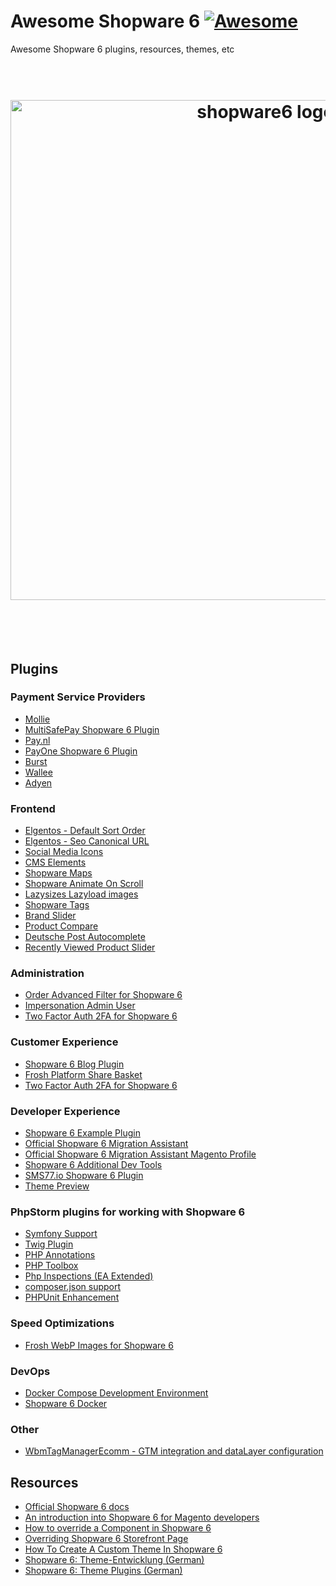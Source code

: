 # Awesome Shopware 6 [![Awesome](https://cdn.rawgit.com/sindresorhus/awesome/d7305f38d29fed78fa85652e3a63e154dd8e8829/media/badge.svg)](https://github.com/elgentos/awesome-shopware6)
Awesome Shopware 6 plugins, resources, themes, etc

<h1 align="center">
	<br>
	<img width="800" src="https://user-images.githubusercontent.com/431360/82080862-a057b080-96e5-11ea-936f-3ef15ba613e4.png?raw=true" alt="shopware6 logo">
	<br>
	<br>
	<br>
</h1>

## Plugins 

### Payment Service Providers
- [Mollie](https://github.com/mollie/Shopware6)
- [MultiSafePay Shopware 6 Plugin](https://github.com/MultiSafepay/shopware6)
- [Pay.nl](https://github.com/paynl/shopware6-plugin)
- [PayOne Shopware 6 Plugin](https://github.com/PAYONE-GmbH/shopware-6)
- [Burst](https://github.com/felixbrucker/shopware-burst-payment)
- [Wallee](https://github.com/wallee-payment/shopware-6)
- [Adyen](https://github.com/Adyen/adyen-shopware6)

### Frontend
- [Elgentos - Default Sort Order](https://github.com/elgentos/shopware-default-sort-order)
- [Elgentos - Seo Canonical URL](https://github.com/elgentos/shopware-seo-canonical-url)
- [Social Media Icons](https://github.com/sebastianvolk/shopware-social-media-icons)
- [CMS Elements](https://github.com/SilvioPahrig/SndCmsExtensions)
- [Shopware Maps](https://github.com/Shape-and-Shift/shopware-maps)
- [Shopware Animate On Scroll](https://github.com/Shape-and-Shift/shopware-aos)
- [Lazysizes Lazyload images](https://github.com/stefanpoensgen/SptecLazyload)
- [Shopware Tags](https://github.com/Shape-and-Shift/shopware-tags)
- [Brand Slider](https://github.com/moorl/plugin-MoorlCmsBrandSlider)
- [Product Compare](https://github.com/FriendsOfShopware/FroshProductCompare)
- [Deutsche Post Autocomplete](https://github.com/netresearch/deutschepost-module-autocomplete-sw6)
- [Recently Viewed Product Slider](https://github.com/vienthuong/RecentlyViewedProduct)

### Administration
- [Order Advanced Filter for Shopware 6](https://github.com/leduc92/sbuorderadvancedfilter)
- [Impersonation Admin User](https://github.com/vienthuong/impersonation)
- [Two Factor Auth 2FA for Shopware 6](https://github.com/runelaenen/shopware6-two-factor-auth)

### Customer Experience
- [Shopware 6 Blog Plugin](https://github.com/ChristopherDosin/Shopware-6-Blog-Plugin)
- [Frosh Platform Share Basket](https://github.com/FriendsOfShopware/FroshPlatformShareBasket)
- [Two Factor Auth 2FA for Shopware 6](https://github.com/runelaenen/shopware6-two-factor-auth)

### Developer Experience
- [Shopware 6 Example Plugin](https://github.com/shopware/swag-docs-bundle-example)
- [Official Shopware 6 Migration Assistant](https://github.com/shopware/SwagMigrationAssistant)
- [Official Shopware 6 Migration Assistant Magento Profile](https://github.com/shopwareLabs/SwagMigrationMagento)
- [Shopware 6 Additional Dev Tools](https://github.com/mmeester/shopware6-dev-tools)
- [SMS77.io Shopware 6 Plugin](https://github.com/sms77io/shopware6-plugin)
- [Theme Preview](https://github.com/hungmac-sw/MacThemePreview)

### PhpStorm plugins for working with Shopware 6
- [Symfony Support](https://plugins.jetbrains.com/plugin/7219-symfony-support)
- [Twig Plugin](https://plugins.jetbrains.com/plugin/7303-twig)
- [PHP Annotations](https://plugins.jetbrains.com/plugin/7320-php-annotations)
- [PHP Toolbox](https://plugins.jetbrains.com/plugin/8133-php-toolbox)
- [Php Inspections (EA Extended)](https://plugins.jetbrains.com/plugin/7622-php-inspections-ea-extended-)
- [composer.json support](https://plugins.jetbrains.com/plugin/7631-php-composer-json-support)
- [PHPUnit Enhancement](https://plugins.jetbrains.com/plugin/9674-phpunit-enhancement)

### Speed Optimizations
- [Frosh WebP Images for Shopware 6](https://github.com/FriendsOfShopware/FroshPlatformWebP)

### DevOps
- [Docker Compose Development Environment](https://github.com/JeroenBoersma/docker-compose-development)
- [Shopware 6 Docker](https://github.com/nulllogic/shopware6-docker)

### Other
- [WbmTagManagerEcomm - GTM integration and dataLayer configuration](https://github.com/webmatch/WbmTagManagerEcomm)

## Resources
- [Official Shopware 6 docs](https://docs.shopware.com/en/shopware-platform-dev-en)
- [An introduction into Shopware 6 for Magento developers](https://www.shopware.com/en/news/an-introduction-into-shopware-6-for-magento-developers/)
- [How to override a Component in Shopware 6](https://webkul.com/blog/how-to-override-a-component-in-shopware-6/)
- [Overriding Shopware 6 Storefront Page](https://webkul.com/blog/overriding-shopware-6-storefront-page/)
- [How To Create A Custom Theme In Shopware 6](https://www.bay20.com/how-to-create-a-custom-theme-in-shopware6/)
- [Shopware 6: Theme-Entwicklung (German)](https://www.digitalmanufaktur.com/blog/shopware-6-theme-entwicklung)
- [Shopware 6: Theme Plugins (German)](https://www.the-cake-shop.de/shopware-6-theme-plugins/)

